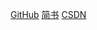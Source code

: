 [GitHub](https://ranmaosong.github.io/2019/03/26/ML-hard-margin-svm/)
[简书](https://www.jianshu.com/p/3938e0f22692)
[CSDN](https://blog.csdn.net/u014630987/article/details/88845317)
